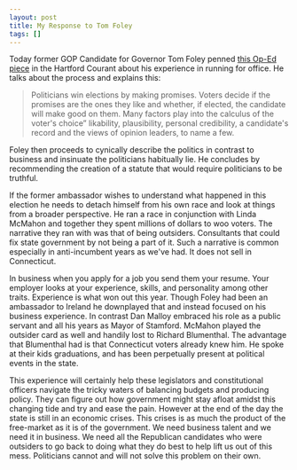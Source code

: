 ```yaml
---
layout: post
title: My Response to Tom Foley
tags: []
---
```


Today former GOP Candidate for Governor Tom Foley penned <a href="http://www.courant.com/news/opinion/hc-op-foley-election-promises-1121-20101121,0,144715.story">this Op-Ed piece</a> in the Hartford Courant about his experience in running for office. He talks about the process and explains this:
<blockquote>Politicians win elections by making promises. Voters decide if the promises are the ones they like and whether, if elected, the candidate will make good on them. Many factors play into the calculus of the voter's choice” likability, plausibility, personal credibility, a candidate's record and the views of opinion leaders, to name a few.</blockquote>

Foley then proceeds to cynically describe the politics in contrast to business and insinuate the politicians habitually lie. He concludes by recommending the creation of a statute that would require politicians to be truthful.

If the former ambassador wishes to understand what happened in this election he needs to detach himself from his own race and look at things from a broader perspective. He ran a race in conjunction with Linda McMahon and together they spent millions of dollars to woo voters. The narrative they ran with was that of being outsiders. Consultants that could fix state government by not being a part of it. Such a narrative is common especially in anti-incumbent years as we've had. It does not sell in Connecticut.

In business when you apply for a job you send them your resume. Your employer looks at your experience, skills, and personality among other traits. Experience is what won out this year. Though Foley had been an ambassador to Ireland he downplayed that and instead focused on his business experience. In contrast Dan Malloy embraced his role as a public servant and all his years as Mayor of Stamford. McMahon played the outsider card as well and handily lost to Richard Blumenthal. The advantage that Blumenthal had is that Connecticut voters already knew him. He spoke at their kids graduations, and has been perpetually present at political events in the state.

This experience will certainly help these legislators and constitutional officers navigate the tricky waters of balancing budgets and producing policy. They can figure out how government might stay afloat amidst this changing tide and try and ease the pain. However at the end of the day the state is still in an economic crises. This crises is as much the product of the free-market as it is of the government. We need business talent and we need it in business. We need all the Republican candidates who were outsiders to go back to doing what they do best to help lift us out of this mess. Politicians cannot and will not solve this problem on their own. 
